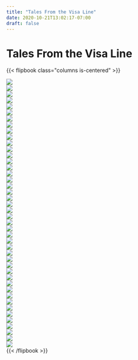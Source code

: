 ```yaml
---
title: "Tales From the Visa Line"
date: 2020-10-21T13:02:17-07:00
draft: false
---
```


# Tales From the Visa Line
{{< flipbook class="columns is-centered" >}}
<div id="flipbook" class="tales-playbill">
    <div> <img src="/tales-playbill/01.jpg"> </div>
    <div> <img src="/tales-playbill/43.jpg"> </div>
    <div> <img src="/tales-playbill/02.jpg"> </div>
    <div> <img src="/tales-playbill/03.jpg"> </div>
    <div> <img src="/tales-playbill/04.jpg"> </div>
    <div> <img src="/tales-playbill/05.jpg"> </div>
    <div> <img src="/tales-playbill/06.jpg"> </div>
    <div> <img src="/tales-playbill/07.jpg"> </div>
    <div> <img src="/tales-playbill/08.jpg"> </div>
    <div> <img src="/tales-playbill/09.jpg"> </div>
    <div> <img src="/tales-playbill/10.jpg"> </div>
    <div> <img src="/tales-playbill/11.jpg"> </div>
    <div> <img src="/tales-playbill/12.jpg"> </div>
    <div> <img src="/tales-playbill/13.jpg"> </div>
    <div> <img src="/tales-playbill/14.jpg"> </div>
    <div> <img src="/tales-playbill/15.jpg"> </div>
    <div> <img src="/tales-playbill/16.jpg"> </div>
    <div> <img src="/tales-playbill/17.jpg"> </div>
    <div> <img src="/tales-playbill/18.jpg"> </div>
    <div> <img src="/tales-playbill/19.jpg"> </div>
    <div> <img src="/tales-playbill/20.jpg"> </div>
    <div> <img src="/tales-playbill/21.jpg"> </div>
    <div> <img src="/tales-playbill/22.jpg"> </div>
    <div> <img src="/tales-playbill/23.jpg"> </div>
    <div> <img src="/tales-playbill/24.jpg"> </div>
    <div> <img src="/tales-playbill/25.jpg"> </div>
    <div> <img src="/tales-playbill/26.jpg"> </div>
    <div> <img src="/tales-playbill/27.jpg"> </div>
    <div> <img src="/tales-playbill/28.jpg"> </div>
    <div> <img src="/tales-playbill/29.jpg"> </div>
    <div> <img src="/tales-playbill/30.jpg"> </div>
    <div> <img src="/tales-playbill/31.jpg"> </div>
    <div> <img src="/tales-playbill/32.jpg"> </div>
    <div> <img src="/tales-playbill/33.jpg"> </div>
    <div> <img src="/tales-playbill/34.jpg"> </div>
    <div> <img src="/tales-playbill/35.jpg"> </div>
    <div> <img src="/tales-playbill/36.jpg"> </div>
    <div> <img src="/tales-playbill/37.jpg"> </div>
    <div> <img src="/tales-playbill/38.jpg"> </div>
    <div> <img src="/tales-playbill/39.jpg"> </div>
    <div> <img src="/tales-playbill/40.jpg"> </div>
    <div> <img src="/tales-playbill/41.jpg"> </div>
    <div> <img src="/tales-playbill/42.jpg"> </div>
    <div> <img src="/tales-playbill/43.jpg"> </div>
    <div></div>
{{< /flipbook >}}
